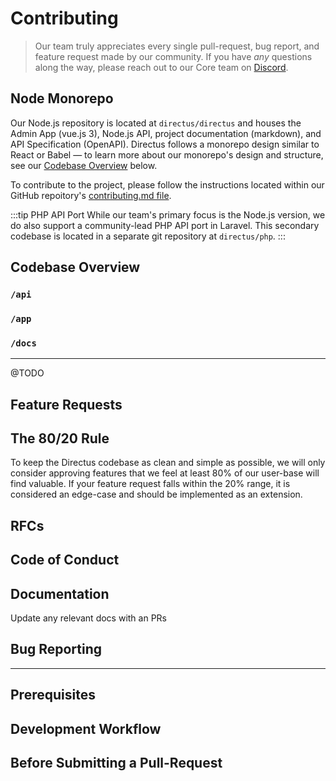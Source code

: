 # Contributing

> Our team truly appreciates every single pull-request, bug report, and feature request made by our community. If you have _any_ questions along the way, please reach out to our Core team on [Discord](https://directus.chat).

## Node Monorepo

Our Node.js repository is located at `directus/directus` and houses the Admin App (vue.js 3), Node.js API, project documentation (markdown), and API Specification (OpenAPI). Directus follows a monorepo design similar to React or Babel — to learn more about our monorepo's design and structure, see our [Codebase Overview](#) below.

To contribute to the project, please follow the instructions located within our GitHub repoitory's [contributing.md file](#).

:::tip PHP API Port
While our team's primary focus is the Node.js version, we do also support a community-lead PHP API port in Laravel. This secondary codebase is located in a separate git repository at `directus/php`.
:::

## Codebase Overview

### `/api`
### `/app`
### `/docs`

---
@TODO
## Feature Requests
## The 80/20 Rule
To keep the Directus codebase as clean and simple as possible, we will only consider approving features that we feel at least 80% of our user-base will find valuable. If your feature request falls within the 20% range, it is considered an edge-case and should be implemented as an extension.
## RFCs
## Code of Conduct
## Documentation
Update any relevant docs with an PRs
## Bug Reporting
---
## Prerequisites
## Development Workflow
## Before Submitting a Pull-Request
